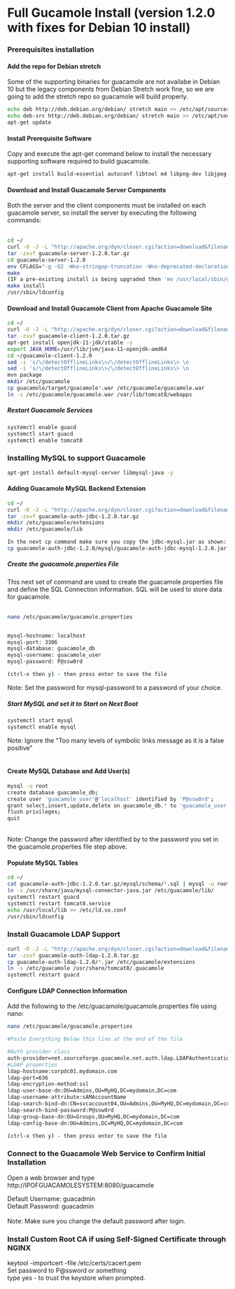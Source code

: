 # Full Gucamole Install (version 1.2.0 with fixes for Debian 10 install)

### Prerequisites installation

#### Add the repo for Debian stretch 
Some of the supporting binaries for guacamole are not availabe in Debian 10 but the legacy components from Debian Stretch work fine, so we are going to add the stretch repo so guacamole will build properly.<br>
``` bash
echo deb http://deb.debian.org/debian/ stretch main >> /etc/apt/sources.list
echo deb-src http://deb.debian.org/debian/ stretch main >> /etc/apt/sources.list
apt-get update
```

####  Install Prerequisite Software<BR>
Copy and execute the apt-get command below to install the necessary supporting software required to build guacamole.<br>
``` bash
apt-get install build-essential autoconf libtool m4 libpng-dev libjpeg-dev libcairo-dev libossp-uuid-dev libtelnet-dev libpango1.0-dev libfreerdp-dev libssh2-1-dev libwebp-dev libvncserver-dev libpulse-dev libjpeg-dev libcairo-dev libvorbis-dev freerdp2-dev libfreerdp-dev libcairo-dev libpango1.0-dev gcc make uuid curl uuid-dev libossp-uuid-dev libssh2-1-dev libpulse-dev libssl-dev libvorbis-dev ffmpeg maven libvncserver-dev libavutil-dev libavcodec-dev libswscale-dev  software-properties-common libvorbis-dev libwebp-dev gcc make tomcat8 tomcat8-admin tomcat8-common tomcat8-user libpng-dev libjpeg-dev jaxb/stable libmaven-jaxb2-plugin-java/stable tomcat8 tomcat8-admin tomcat8-common tomcat8-user libpng-dev libjpeg-dev jaxb/stable libmaven-jaxb2-plugin-java/stable wget git -y 
  ```

#### Download and Install Guacamole Server Components<br>
Both the server and the client components must be installed on each guacamole server, so install the server by executing the following commands: <br>
<br>
``` bash
cd ~/
curl -O -J -L "http://apache.org/dyn/closer.cgi?action=download&filename=guacamole/1.2.0/source/guacamole-server-1.2.0.tar.gz" --output guacamole-server-1.2.0.tar.gz
tar -zxvf guacamole-server-1.2.0.tar.gz
cd guacamole-server-1.2.0
env CFLAGS="-g -O2 -Wno-stringop-truncation -Wno-deprecated-declarations" ./configure --with-init-dir=/etc/init.d
make
(IF a pre-existing install is being upgraded then 'mv /usr/local/sbin/guacd /usr/local/sbin/guad.bak' prior to running make install)
make install
/usr/sbin/ldconfig
```


#### Download and Install Guacamole Client from Apache Guacamole Site ####
``` bash
cd ~/
curl -O -J -L "http://apache.org/dyn/closer.cgi?action=download&filename=guacamole/1.2.0/source/guacamole-client-1.2.0.tar.gz" --output guacamole-client-1.2.0.tar.gz
tar -zxvf guacamole-client-1.2.0.tar.gz
apt-get install openjdk-11-jdk/stable -y
export JAVA_HOME=/usr/lib/jvm/java-11-openjdk-amd64
cd ~/guacamole-client-1.2.0
sed -i 's/\/detectOfflineLinks\>/\/detectOfflineLinks\> \n                    \<source\>8\<\/source/g' ~/guacamole-client-1.2.0/guacamole-common/pom.xml
sed -i 's/\/detectOfflineLinks\>/\/detectOfflineLinks\> \n                    \<source\>8\<\/source/g' ~/guacamole-client-1.2.0/guacamole-ext/pom.xml
mvn package
mkdir /etc/guacamole
cp guacamole/target/guacamole*.war /etc/guacamole/guacamole.war
ln -s /etc/guacamole/guacamole.war /var/lib/tomcat8/webapps
```

##### Restart Guacamole Services
``` bash
systemctl enable guacd
systemctl start guacd
systemctl enable tomcat8
```

###  Installing MySQL to support Guacamole <br>
``` bash
apt-get install default-mysql-server libmysql-java -y
```

####  Adding Guacamole MySQL Backend Extension <br>
``` bash  
cd ~/
curl -O -J -L "http://apache.org/dyn/closer.cgi?action=download&filename=guacamole/1.2.0/binary/guacamole-auth-jdbc-1.2.0.tar.gz" --output guacamole-auth-jdbc-1.2.0.tar.gz
tar -zxvf guacamole-auth-jdbc-1.2.0.tar.gz
mkdir /etc/guacamole/extensions
mkdir /etc/guacamole/lib

In the next cp command make sure you copy the jdbc-mysql.jar as shown:
cp guacamole-auth-jdbc-1.2.0/mysql/guacamole-auth-jdbc-mysql-1.2.0.jar /etc/guacamole/extensions/
```

##### Create the guacamole.properties File <br>
This next set of command are used to create the guacamole.properties file and define the SQL Connection information.  SQL will be used to store data for guacamole. <br>
<br>
``` bash
nano /etc/guacamole/guacamole.properties


mysql-hostname: localhost
mysql-port: 3306
mysql-database: guacamole_db
mysql-username: guacamole_user
mysql-password: P@ssw0rd

(ctrl-x then y) - then press enter to save the file
```
Note:  Set the password for mysql-password to a password of your choice. 

##### Start MySQL and set it to Start on Next Boot<br>
``` bash
systemctl start mysql
systemctl enable mysql
```
Note:  Ignore the "Too many levels of symbolic links message as it is a false positive" <br>
<br>
####  Create MySQL Database and Add User(s)
``` bash
mysql -u root
create database guacamole_db;
create user 'guacamole_user'@'localhost' identified by 'P@ssw0rd';
grant select,insert,update,delete on guacamole_db.* to 'guacamole_user'@'localhost';
flush privileges;
quit
```
<br>
Note:  Change the password after identified by to the password you set in the guacamole.properties file step above.

####  Populate MySQL Tables
``` bash
cd ~/
cat guacamole-auth-jdbc-1.2.0.tar.gz/mysql/schema/*.sql | mysql -u root -D guacamole_db
ln -s /usr/share/java/mysql-connector-java.jar /etc/guacamole/lib/
systemctl restart guacd
systemctl restart tomcat8.service
echo /usr/local/lib >> /etc/ld.so.conf
/usr/sbin/ldconfig
```

### Install Guacamole LDAP Support
``` bash
curl -O -J -L "http://apache.org/dyn/closer.cgi?action=download&filename=guacamole/1.2.0/binary/guacamole-auth-ldap-1.2.0.tar.gz" --output guacamole-auth-ldap-1.2.0.tar.gz
tar -zxvf guacamole-auth-ldap-1.2.0.tar.gz
cp guacamole-auth-ldap-1.2.0/*.jar /etc/guacamole/extensions
ln -s /etc/guacamole /usr/share/tomcat8/.guacamole
systemctl restart guacd
```

#### Configure LDAP Connection Information
Add the following to the /etc/guacamole/guacamole.properties file using nano: <br>
``` bash
nano /etc/guacamole/guacamole.properties

#Paste Everything Below this line at the end of the file

#Auth provider class 
auth-provider=net.sourceforge.guacamole.net.auth.ldap.LDAPAuthenticationProvider
#LDAP properties
ldap-hostname:corpdc01.mydomain.com
ldap-port=636
ldap-encryption-method:ssl
ldap-user-base-dn:OU=Admins,OU=MyHQ,DC=mydomain,DC=com
ldap-username-attribute:sAMAccountName
ldap-search-bind-dn:CN=svcaccount04,OU=Admins,OU=MyHQ,DC=mydomain,DC=com
ldap-search-bind-password:P@ssw0rd
ldap-group-base-dn:OU=Groups,OU=MyHQ,DC=mydomain,DC=com
ldap-config-base-dn:OU=Admins,DC=MyHQ,DC=mydomain,DC=com

(ctrl-x then y) - then press enter to save the file
```

### Connect to the Guacamole Web Service to Confirm Initial Installation<br>
Open a web browser and type http://IPOFGUACAMOLESYSTEM:8080/guacamole <br>

Default Username:  guacadmin <br>
Default Password:  guacadmin <br>
<br>
Note: Make sure you change the default password after login.<br>

###  Install Custom Root CA if using Self-Signed Certificate through NGINX
keytool -importcert -file /etc/certs/cacert.pem <br>
Set password to P@ssword or something <br>
type yes - to trust the keystore when prompted. <br>
